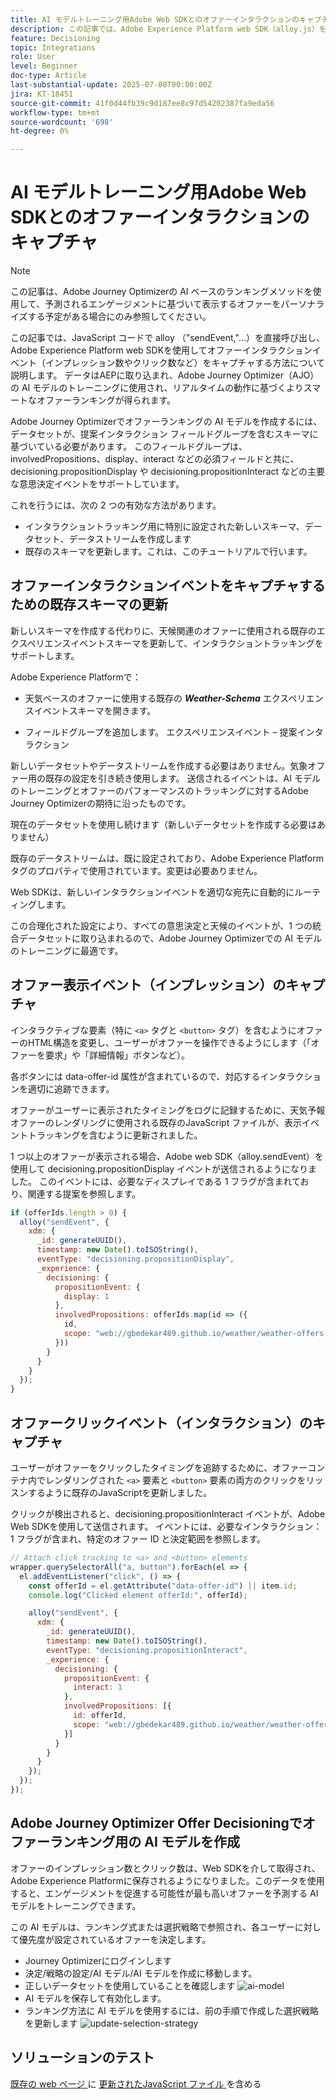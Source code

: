 ```yaml
---
title: AI モデルトレーニング用Adobe Web SDKとのオファーインタラクションのキャプチャ
description: この記事では、Adobe Experience Platform web SDK（alloy.js）を使用してユーザーインタラクションデータ（オファーのインプレッション数やクリック数など）をキャプチャする方法について説明します。 このデータは、Adobe Journey Optimizer（AJO）で AI モデルをインテリジェントにトレーニングし、ユーザーの行動とコンテキストシグナルに基づいてオファーをランク付けするための基盤となります。
feature: Decisioning
topic: Integrations
role: User
level: Beginner
doc-type: Article
last-substantial-update: 2025-07-08T00:00:00Z
jira: KT-18451
source-git-commit: 41f0d44fb39c9d187ee8c97d54202387fa9eda56
workflow-type: tm+mt
source-wordcount: '698'
ht-degree: 0%

---
```



# AI モデルトレーニング用Adobe Web SDKとのオファーインタラクションのキャプチャ

>[!NOTE]
>
> この記事は、Adobe Journey Optimizerの AI ベースのランキングメソッドを使用して、予測されるエンゲージメントに基づいて表示するオファーをパーソナライズする予定がある場合にのみ参照してください。



この記事では、JavaScript コードで alloy （&quot;sendEvent,&quot;...）を直接呼び出し、Adobe Experience Platform web SDKを使用してオファーインタラクションイベント（インプレッション数やクリック数など）をキャプチャする方法について説明します。 データはAEPに取り込まれ、Adobe Journey Optimizer（AJO）の AI モデルのトレーニングに使用され、リアルタイムの動作に基づくよりスマートなオファーランキングが得られます。

Adobe Journey Optimizerでオファーランキングの AI モデルを作成するには、データセットが、提案インタラクション フィールドグループを含むスキーマに基づいている必要があります。 このフィールドグループは、involvedPropositions、display、interact などの必須フィールドと共に、decisioning.propositionDisplay や decisioning.propositionInteract などの主要な意思決定イベントをサポートしています。

これを行うには、次の 2 つの有効な方法があります。

- インタラクショントラッキング用に特別に設定された新しいスキーマ、データセット、データストリームを作成します
- 既存のスキーマを更新します。これは、このチュートリアルで行います。



## オファーインタラクションイベントをキャプチャするための既存スキーマの更新

新しいスキーマを作成する代わりに、天候関連のオファーに使用される既存のエクスペリエンスイベントスキーマを更新して、インタラクショントラッキングをサポートします。

Adobe Experience Platformで：

- 天気ベースのオファーに使用する既存の _**Weather-Schema**_ エクスペリエンスイベントスキーマを開きます。

- フィールドグループを追加します。
エクスペリエンスイベント – 提案インタラクション

新しいデータセットやデータストリームを作成する必要はありません。気象オファー用の既存の設定を引き続き使用します。 送信されるイベントは、AI モデルのトレーニングとオファーのパフォーマンスのトラッキングに対するAdobe Journey Optimizerの期待に沿ったものです。


現在のデータセットを使用し続けます（新しいデータセットを作成する必要はありません）

既存のデータストリームは、既に設定されており、Adobe Experience Platform タグのプロパティで使用されています。変更は必要ありません。

Web SDKは、新しいインタラクションイベントを適切な宛先に自動的にルーティングします。

この合理化された設定により、すべての意思決定と天候のイベントが、1 つの統合データセットに取り込まれるので、Adobe Journey Optimizerでの AI モデルのトレーニングに最適です。


## オファー表示イベント（インプレッション）のキャプチャ

インタラクティブな要素（特に `<a>` タグと `<button>` タグ）を含むようにオファーのHTML構造を変更し、ユーザーがオファーを操作できるようにします（「オファーを要求」や「詳細情報」ボタンなど）。

各ボタンには data-offer-id 属性が含まれているので、対応するインタラクションを適切に追跡できます。



オファーがユーザーに表示されたタイミングをログに記録するために、天気予報オファーのレンダリングに使用される既存のJavaScript ファイルが、表示イベントトラッキングを含むように更新されました。

1 つ以上のオファーが表示される場合、Adobe web SDK（alloy.sendEvent）を使用して decisioning.propositionDisplay イベントが送信されるようになりました。 このイベントには、必要なディスプレイである 1 フラグが含まれており、関連する提案を参照します。


```javascript
if (offerIds.length > 0) {
  alloy("sendEvent", {
    xdm: {
      _id: generateUUID(),
      timestamp: new Date().toISOString(),
      eventType: "decisioning.propositionDisplay",
      _experience: {
        decisioning: {
          propositionEvent: {
            display: 1
          },
          involvedPropositions: offerIds.map(id => ({
            id,
            scope: "web://gbedekar489.github.io/weather/weather-offers.html#offerContainer"
          }))
        }
      }
    }
  });
}
```

## オファークリックイベント（インタラクション）のキャプチャ

ユーザーがオファーをクリックしたタイミングを追跡するために、オファーコンテナ内でレンダリングされた `<a>` 要素と `<button>` 要素の両方のクリックをリッスンするように既存のJavaScriptを更新しました。

クリックが検出されると、decisioning.propositionInteract イベントが、Adobe Web SDKを使用して送信されます。 イベントには、必要なインタラクション：1 フラグが含まれ、特定のオファー ID と決定範囲を参照します。

```javascript
// Attach click tracking to <a> and <button> elements
wrapper.querySelectorAll("a, button").forEach(el => {
  el.addEventListener("click", () => {
    const offerId = el.getAttribute("data-offer-id") || item.id;
    console.log("Clicked element offerId:", offerId);

    alloy("sendEvent", {
      xdm: {
        _id: generateUUID(),
        timestamp: new Date().toISOString(),
        eventType: "decisioning.propositionInteract",
        _experience: {
          decisioning: {
            propositionEvent: {
              interact: 1
            },
            involvedPropositions: [{
              id: offerId,
              scope: "web://gbedekar489.github.io/weather/weather-offers.html#offerContainer"
            }]
          }
        }
      }
    });
  });
});
```

## Adobe Journey Optimizer Offer Decisioningでオファーランキング用の AI モデルを作成

オファーのインプレッション数とクリック数は、Web SDKを介して取得され、Adobe Experience Platformに保存されるようになりました。このデータを使用すると、エンゲージメントを促進する可能性が最も高いオファーを予測する AI モデルをトレーニングできます。

この AI モデルは、ランキング式または選択戦略で参照され、各ユーザーに対して優先度が設定されているオファーを決定します。
- Journey Optimizerにログインします
- 決定/戦略の設定/AI モデル/AI モデルを作成に移動します。
- 正しいデータセットを使用していることを確認します
  ![ai-model](assets/ai-model.png)
- AI モデルを保存して有効化します。
- ランキング方法に AI モデルを使用するには、前の手順で作成した選択戦略を更新します
  ![update-selection-strategy](assets/update-selection-strategy.png)

## ソリューションのテスト

[ 既存の web ページ ](assets/ai-model.js) に [ 更新されたJavaScript ファイル ](assets/weather-offers.html) を含める